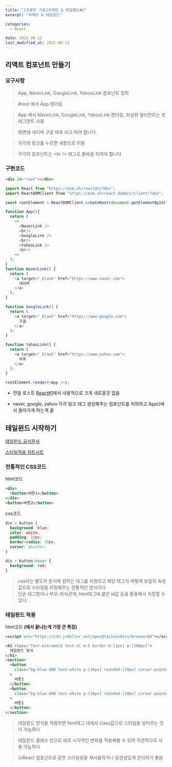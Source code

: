 ```yaml
---
title: "[프론트 기초]리액트 & 테일윈드#2"
excerpt: "리액트 & 테일윈드"

categories:
  - React

date: 2025-08-12
last_modified_at: 2025-08-12
---
```


## 리액트 컴포넌트 만들기

### 요구사항

> App, NaverLink, GoogleLink, YahooLink 컴포넌트 정의

> #root 에서 App 렌더링

> App 에서 NaverLink, GoogleLink, YahooLink 렌더링, 최상위 엘리먼트는 프레그먼트 사용

> 화면에 네이버 구글 야후 라고 떠야 합니다.

> 각각의 링크를 누르면 새창으로 이동

> 각각의 컴포넌트는 \<br /> 태그로 줄바꿈 되어야 합니다

### 구현코드

```html
<div id="root"></div>
```

```js
import React from "https://esm.sh/react@rc?dev";
import ReactDOMClient from "https://esm.sh/react-dom@rc/client/?dev";

const rootElement = ReactDOMClient.createRoot(document.getElementById("root"));

function App(){
  return (
    <>
      <NaverLink />
      <br/>
      <GoogleLink />
      <br/>
      <YahooLink />
      <br/>
    <>
  );
}
function NaverLink() {
  return (
    <a target="_blank" href="https://www.naver.com">
      네이버
    </a>
  );
}

function GoogleLink() {
  return (
    <a target="_blank" href="https://www.google.com">
      구글
    </a>
  );
}

function YahooLink() {
  return (
    <a target="_blank" href="https://www.yahoo.com">
      야후
    </a>
  );
}

rootElement.render(<App />);
```

- 전일 포스트 [React#1](/_posts/2025-08-12-React#1.md)에서 내용적으로 크게 새로울것 없음

- naver, google, yahoo 각각 링크 태그 생성해주는 컴포넌트를 저의하고 App()에서 돌아가게 하는게 끝

## 테일윈드 시작하기

[테일윈드 공식문서](https://tailwindcss.com/docs/installation/using-vite)

[스타일적용 치트시트](https://nerdcave.com/tailwind-cheat-sheet)

### 전통적인 CSS코드

html코드

```html
<div>
  <button>버튼1</button>
</div>
<button>버튼2</button>
```

css코드

```css
div > button {
  background: blue;
  color: white;
  padding: 10px;
  border-radius: 10px;
  cursor: pointer;
}

div > button:hover {
  background: red;
}
```

> css라는 별도의 문서에 원하는 태그를 지정하고 해당 태그가 어떻게 보일지 속성값으로 스타일을 지정해주는 전통적인 방식이다. <br/>
> 단순 태그명이나 부모-자식관계, html태그에 붙은 id값 등을 활용해서 지정할 수 있다.

### 테일윈드 적용

html코드 **(에서 끝나는게 가장 큰 특징)**

```html
<script src="https://cdn.jsdelivr.net/npm/@tailwindcss/browser@4"></script>

<h1 class="font-extrabold text-xl m-5 border-b-[1px] w-[200px]">
  테일윈드 방식
</h1>
<section>
  <button
    class="bg-blue-800 text-white p-[10px] rounded-[10px] cursor-pointer hover:bg-red-500"
  >
    버튼1
  </button>
  <button
    class="bg-blue-800 text-white p-[10px] rounded-[10px] cursor-pointer hover:bg-red-500"
  >
    버튼1
  </button>
</section>
```

> 테일윈드 방식을 적용하면 html태그 내에서 class값으로 스타일을 넣어주는 것이 가능하다 <br/>

> 테일윈드 클래스 만으로 바로 시각적인 변화를 적용해볼 수 있어 직관적으로 사용 가능하다 <br/>

> 👍React 컴포넌트로 같은 스타일링을 재사용하거나 일관성있게 관리하기 좋음
